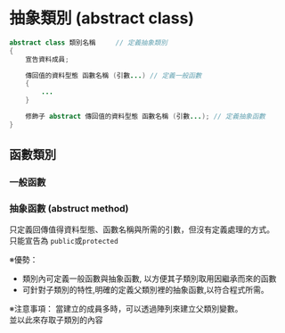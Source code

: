 # 抽象類別 (abstract class)

```java
abstract class 類別名稱     // 定義抽象類別
{
    宣告資料成員;

    傳回值的資料型態 函數名稱 (引數...) // 定義一般函數
    {
        ...
    }

    修飾子 abstract 傳回值的資料型態 函數名稱 (引數...); // 定義抽象函數
}

``` 

## 函數類別

### 一般函數
### 抽象函數 (abstruct method)
只定義回傳值得資料型態、函數名稱與所需的引數，但沒有定義處理的方式。  
只能宣告為 ```public```或```protected```

※優勢：
* 類別內可定義一般函數與抽象函數, 以方便其子類別取用因繼承而來的函數
* 可針對子類別的特性,明確的定義父類別裡的抽象函數,以符合程式所需。

※注意事項：
當建立的成員多時，可以透過陣列來建立父類別變數。  
並以此來存取子類別的內容
